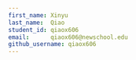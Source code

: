 ```yaml
---
first_name: Xinyu
last_name:  Qiao
student_id: qiaox606
email:      qiaox606@newschool.edu
github_username: qiaox606
---
```


